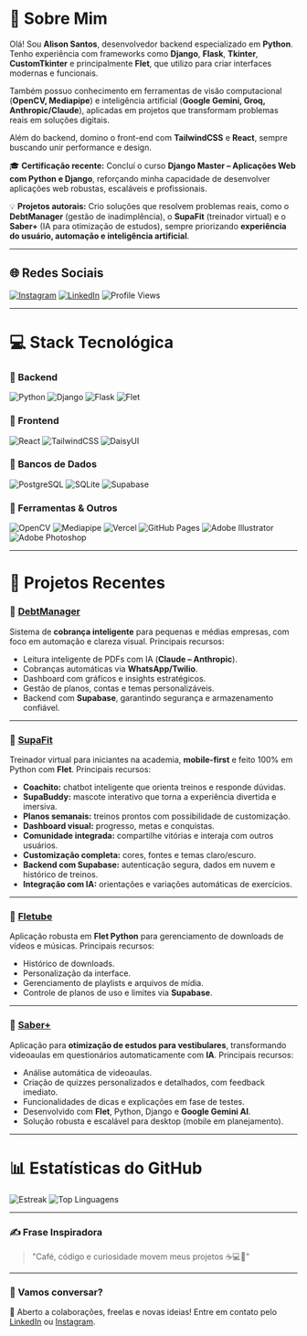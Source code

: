 # 💫 Sobre Mim

Olá! Sou **Alison Santos**, desenvolvedor backend especializado em **Python**.
Tenho experiência com frameworks como **Django**, **Flask**, **Tkinter**, **CustomTkinter** e principalmente **Flet**, que utilizo para criar interfaces modernas e funcionais.

Também possuo conhecimento em ferramentas de visão computacional (**OpenCV, Mediapipe**) e inteligência artificial (**Google Gemini, Groq, Anthropic/Claude**), aplicadas em projetos que transformam problemas reais em soluções digitais.

Além do backend, domino o front-end com **TailwindCSS** e **React**, sempre buscando unir performance e design.

🎓 **Certificação recente:** Concluí o curso **Django Master – Aplicações Web com Python e Django**, reforçando minha capacidade de desenvolver aplicações web robustas, escaláveis e profissionais.

💡 **Projetos autorais:**
Crio soluções que resolvem problemas reais, como o **DebtManager** (gestão de inadimplência), o **SupaFit** (treinador virtual) e o **Saber+** (IA para otimização de estudos), sempre priorizando **experiência do usuário, automação e inteligência artificial**.

---

## 🌐 Redes Sociais

[![Instagram](https://img.shields.io/badge/Instagram-%23E4405F.svg?logo=Instagram\&logoColor=white)](https://instagram.com/alisonsantos.eu)
[![LinkedIn](https://img.shields.io/badge/LinkedIn-%230077B5.svg?logo=linkedin\&logoColor=white)](https://linkedin.com/in/alisonsantosdev)
![Profile Views](https://komarev.com/ghpvc/?username=Alisonsantos77\&color=blue\&style=flat-square)

---

# 💻 Stack Tecnológica

### 🔹 Backend

![Python](https://img.shields.io/badge/python-3670A0?style=flat-square\&logo=python\&logoColor=ffdd54)
![Django](https://img.shields.io/badge/django-%23092E20.svg?style=flat-square\&logo=django\&logoColor=white)
![Flask](https://img.shields.io/badge/flask-%23000.svg?style=flat-square\&logo=flask\&logoColor=white)
![Flet](https://img.shields.io/badge/Flet-02569B?style=flat-square\&logo=python\&logoColor=white)

### 🔹 Frontend

![React](https://img.shields.io/badge/react-%2320232a.svg?style=flat-square\&logo=react\&logoColor=%2361DAFB)
![TailwindCSS](https://img.shields.io/badge/tailwindcss-%2338B2AC.svg?style=flat-square\&logo=tailwind-css\&logoColor=white)
![DaisyUI](https://img.shields.io/badge/daisyui-5A0EF8?style=flat-square\&logo=daisyui\&logoColor=white)

### 🔹 Bancos de Dados

![PostgreSQL](https://img.shields.io/badge/postgres-%23316192.svg?style=flat-square\&logo=postgresql\&logoColor=white)
![SQLite](https://img.shields.io/badge/sqlite-%2307405e.svg?style=flat-square\&logo=sqlite\&logoColor=white)
![Supabase](https://img.shields.io/badge/Supabase-3ECF8E?style=flat-square\&logo=supabase\&logoColor=white)

### 🔹 Ferramentas & Outros

![OpenCV](https://img.shields.io/badge/opencv-%23white.svg?style=flat-square\&logo=opencv\&logoColor=white)
![Mediapipe](https://img.shields.io/badge/mediapipe-4285F4?style=flat-square\&logo=google\&logoColor=white)
![Vercel](https://img.shields.io/badge/vercel-%23000000.svg?style=flat-square\&logo=vercel\&logoColor=white)
![GitHub Pages](https://img.shields.io/badge/github%20pages-121013?style=flat-square\&logo=github\&logoColor=white)
![Adobe Illustrator](https://img.shields.io/badge/adobe%20illustrator-%23FF9A00.svg?style=flat-square\&logo=adobe%20illustrator\&logoColor=white)
![Adobe Photoshop](https://img.shields.io/badge/adobe%20photoshop-%2331A8FF.svg?style=flat-square\&logo=adobe%20photoshop\&logoColor=white)

---

# 📂 Projetos Recentes

### 🔸 [DebtManager](https://github.com/Alisonsantos77/debtmanager)

Sistema de **cobrança inteligente** para pequenas e médias empresas, com foco em automação e clareza visual.
Principais recursos:

* Leitura inteligente de PDFs com IA (**Claude – Anthropic**).
* Cobranças automáticas via **WhatsApp/Twilio**.
* Dashboard com gráficos e insights estratégicos.
* Gestão de planos, contas e temas personalizáveis.
* Backend com **Supabase**, garantindo segurança e armazenamento confiável.

---

### 🔸 [SupaFit](https://github.com/Alisonsantos77/supafit)

Treinador virtual para iniciantes na academia, **mobile-first** e feito 100% em Python com **Flet**.
Principais recursos:

* **Coachito:** chatbot inteligente que orienta treinos e responde dúvidas.
* **SupaBuddy:** mascote interativo que torna a experiência divertida e imersiva.
* **Planos semanais:** treinos prontos com possibilidade de customização.
* **Dashboard visual:** progresso, metas e conquistas.
* **Comunidade integrada:** compartilhe vitórias e interaja com outros usuários.
* **Customização completa:** cores, fontes e temas claro/escuro.
* **Backend com Supabase:** autenticação segura, dados em nuvem e histórico de treinos.
* **Integração com IA:** orientações e variações automáticas de exercícios.

---

### 🔸 [Fletube](https://github.com/Alisonsantos77/Fletube)

Aplicação robusta em **Flet Python** para gerenciamento de downloads de vídeos e músicas.
Principais recursos:

* Histórico de downloads.
* Personalização da interface.
* Gerenciamento de playlists e arquivos de mídia.
* Controle de planos de uso e limites via **Supabase**.

---

### 🔸 [Saber+](https://github.com/Alisonsantos77/Sabermais)

Aplicação para **otimização de estudos para vestibulares**, transformando videoaulas em questionários automaticamente com **IA**.
Principais recursos:

* Análise automática de videoaulas.
* Criação de quizzes personalizados e detalhados, com feedback imediato.
* Funcionalidades de dicas e explicações em fase de testes.
* Desenvolvido com **Flet**, Python, Django e **Google Gemini AI**.
* Solução robusta e escalável para desktop (mobile em planejamento).

---

# 📊 Estatísticas do GitHub

![Estreak](https://github-readme-streak-stats.herokuapp.com/?user=Alisonsantos77\&theme=yeblu\&hide_border=true)
![Top Linguagens](https://github-readme-stats.vercel.app/api/top-langs/?username=Alisonsantos77\&theme=yeblu\&hide_border=true&layout=compact)

---

### ✍️ Frase Inspiradora

> "Café, código e curiosidade movem meus projetos ☕💻🚀"

---

### 🤝 Vamos conversar?

🚀 Aberto a colaborações, freelas e novas ideias!
Entre em contato pelo [LinkedIn](https://linkedin.com/in/alisonsantosdev) ou [Instagram](https://instagram.com/alisonsantos.eu).
